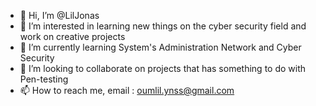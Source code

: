 - 👋 Hi, I’m @LilJonas
- 👀 I’m interested in learning new things on the cyber security field and work on creative projects 
- 🌱 I’m currently learning System's Administration Network and Cyber Security
- 💞️ I’m looking to collaborate on projects that has something to do with Pen-testing
- 📫 How to reach me, email : oumlil.ynss@gmail.com

<!---
LilJonas/LilJonas is a ✨ special ✨ repository because its `README.md` (this file) appears on your GitHub profile.
You can click the Preview link to take a look at your changes.
--->
